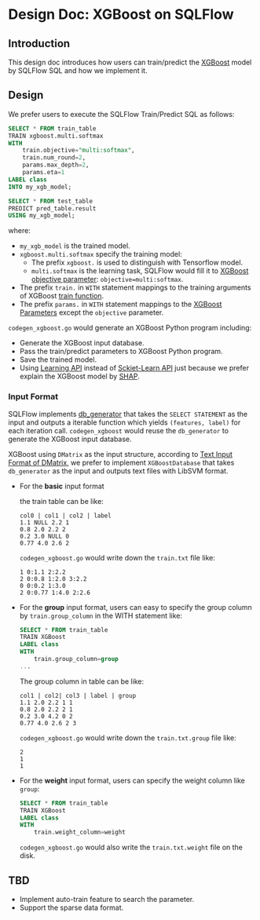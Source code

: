 # Design Doc: XGBoost on SQLFlow

## Introduction

This design doc introduces how  users can train/predict the [XGBoost](https://xgboost.ai/) model by SQLFlow SQL and how
we implement it.

## Design

We prefer users to execute the SQLFlow Train/Predict SQL as follows:

  ``` sql
  SELECT * FROM train_table
  TRAIN xgboost.multi.softmax
  WITH
      train.objective="multi:softmax",
      train.num_round=2,
      params.max_depth=2,
      params.eta=1
  LABEL class
  INTO my_xgb_model;
  ```
  
  ``` sql
  SELECT * FROM test_table
  PREDICT pred_table.result
  USING my_xgb_model;
  ```

where:
- `my_xgb_model` is the trained model.
- `xgboost.multi.softmax` specify the training model:
    - The prefix `xgboost.` is used to distinguish with Tensorflow model.
    - `multi.softmax` is the learning task, SQLFlow would fill it to [XGBoost objective parameter](https://xgboost.readthedocs.io/en/latest/parameter.html#learning-task-parameters): `objective=multi:softmax`.
- The prefix `train.` in `WITH` statement mappings to the training arguments of XGBoost [train function](https://xgboost.readthedocs.io/en/latest/python/python_api.html#xgboost.train).
- The prefix `params.` in `WITH` statement mappings to the [XGBoost Parameters](https://xgboost.readthedocs.io/en/latest/parameter.html) except the `objective` parameter.

`codegen_xgboost.go` would generate an XGBoost Python program including:
- Generate the XGBoost input database.
- Pass the train/predict parameters to XGBoost Python program.
- Save the trained model.
- Using [Learning API](https://xgboost.readthedocs.io/en/latest/python/python_api.html#module-xgboost.training) instead of [Sckiet-Learn API](https://xgboost.readthedocs.io/en/latest/python/python_api.html#module-xgboost.sklearn) just because we prefer explain the XGBoost model by [SHAP](https://github.com/slundberg/shap).

### Input Format

SQLFlow implements [db_generator](/sql/python/sqlflow_submitter/db.py#db_generator) that takes the 
`SELECT STATEMENT` as the input and outputs a iterable function which 
yields `(features, label)` for each iteration call. `codegen_xgboost` would reuse the `db_generator`
to generate the XGBoost input database.

XGBoost using `DMatrix` as the input structure, according to [Text Input Format of DMatrix](https://xgboost.readthedocs.io/en/latest/tutorials/input_format.html), we prefer to implement `XGBoostDatabase` that
takes `db_generator` as the input and outputs text files with LibSVM format.

- For the **basic** input format

    the train table can be like:

    ``` text
    col0 | col1 | col2 | label
    1.1 NULL 2.2 1
    0.8 2.0 2.2 2
    0.2 3.0 NULL 0
    0.77 4.0 2.6 2
    ```

    `codegen_xgboost.go` would write down the `train.txt` file like:

    ``` text
    1 0:1.1 2:2.2
    2 0:0.8 1:2.0 3:2.2
    0 0:0.2 1:3.0
    2 0:0.77 1:4.0 2:2.6 
    ```

- For the **group** input format, users can easy to specify the group column by `train.group_column` in the WITH statement like:

    ``` sql
    SELECT * FROM train_table
    TRAIN XGBoost
    LABEL class
    WITH
        train.group_column=group
    ...
    ```

    The group column in table can be like:

    ``` text
    col1 | col2| col3 | label | group
    1.1 2.0 2.2 1 1
    0.8 2.0 2.2 2 1
    0.2 3.0 4.2 0 2
    0.77 4.0 2.6 2 3
    ```

    `codegen_xgboost.go` would write down the `train.txt.group` file like:

    ``` text
    2
    1
    1
    ```

- For the **weight** input format, users can specify the weight column like `group`:

    ``` sql
    SELECT * FROM train_table
    TRAIN XGBoost
    LABEL class
    WITH
        train.weight_column=weight
    ```

    `codegen_xgboost.go` would also write the `train.txt.weight` file on the disk.
  
## TBD

- Implement auto-train feature to search the parameter.
- Support the sparse data format.
